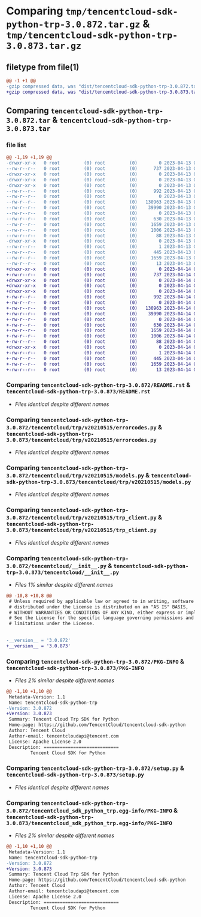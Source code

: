 # Comparing `tmp/tencentcloud-sdk-python-trp-3.0.872.tar.gz` & `tmp/tencentcloud-sdk-python-trp-3.0.873.tar.gz`

## filetype from file(1)

```diff
@@ -1 +1 @@
-gzip compressed data, was "dist/tencentcloud-sdk-python-trp-3.0.872.tar", last modified: Thu Apr 13 01:07:33 2023, max compression
+gzip compressed data, was "dist/tencentcloud-sdk-python-trp-3.0.873.tar", last modified: Fri Apr 14 01:00:22 2023, max compression
```

## Comparing `tencentcloud-sdk-python-trp-3.0.872.tar` & `tencentcloud-sdk-python-trp-3.0.873.tar`

### file list

```diff
@@ -1,19 +1,19 @@
-drwxr-xr-x   0 root         (0) root         (0)        0 2023-04-13 01:07:33.000000 tencentcloud-sdk-python-trp-3.0.872/
--rw-r--r--   0 root         (0) root         (0)      737 2023-04-13 01:07:33.000000 tencentcloud-sdk-python-trp-3.0.872/README.rst
-drwxr-xr-x   0 root         (0) root         (0)        0 2023-04-13 01:07:33.000000 tencentcloud-sdk-python-trp-3.0.872/tencentcloud/
-drwxr-xr-x   0 root         (0) root         (0)        0 2023-04-13 01:07:33.000000 tencentcloud-sdk-python-trp-3.0.872/tencentcloud/trp/
-drwxr-xr-x   0 root         (0) root         (0)        0 2023-04-13 01:07:33.000000 tencentcloud-sdk-python-trp-3.0.872/tencentcloud/trp/v20210515/
--rw-r--r--   0 root         (0) root         (0)      992 2023-04-13 01:07:33.000000 tencentcloud-sdk-python-trp-3.0.872/tencentcloud/trp/v20210515/errorcodes.py
--rw-r--r--   0 root         (0) root         (0)        0 2023-04-13 01:07:33.000000 tencentcloud-sdk-python-trp-3.0.872/tencentcloud/trp/v20210515/__init__.py
--rw-r--r--   0 root         (0) root         (0)   130963 2023-04-13 01:07:33.000000 tencentcloud-sdk-python-trp-3.0.872/tencentcloud/trp/v20210515/models.py
--rw-r--r--   0 root         (0) root         (0)    39990 2023-04-13 01:07:33.000000 tencentcloud-sdk-python-trp-3.0.872/tencentcloud/trp/v20210515/trp_client.py
--rw-r--r--   0 root         (0) root         (0)        0 2023-04-13 01:07:33.000000 tencentcloud-sdk-python-trp-3.0.872/tencentcloud/trp/__init__.py
--rw-r--r--   0 root         (0) root         (0)      630 2023-04-13 01:07:33.000000 tencentcloud-sdk-python-trp-3.0.872/tencentcloud/__init__.py
--rw-r--r--   0 root         (0) root         (0)     1659 2023-04-13 01:07:33.000000 tencentcloud-sdk-python-trp-3.0.872/PKG-INFO
--rw-r--r--   0 root         (0) root         (0)     1006 2023-04-13 01:07:33.000000 tencentcloud-sdk-python-trp-3.0.872/setup.py
--rw-r--r--   0 root         (0) root         (0)       88 2023-04-13 01:07:33.000000 tencentcloud-sdk-python-trp-3.0.872/setup.cfg
-drwxr-xr-x   0 root         (0) root         (0)        0 2023-04-13 01:07:33.000000 tencentcloud-sdk-python-trp-3.0.872/tencentcloud_sdk_python_trp.egg-info/
--rw-r--r--   0 root         (0) root         (0)        1 2023-04-13 01:07:33.000000 tencentcloud-sdk-python-trp-3.0.872/tencentcloud_sdk_python_trp.egg-info/dependency_links.txt
--rw-r--r--   0 root         (0) root         (0)      445 2023-04-13 01:07:33.000000 tencentcloud-sdk-python-trp-3.0.872/tencentcloud_sdk_python_trp.egg-info/SOURCES.txt
--rw-r--r--   0 root         (0) root         (0)     1659 2023-04-13 01:07:33.000000 tencentcloud-sdk-python-trp-3.0.872/tencentcloud_sdk_python_trp.egg-info/PKG-INFO
--rw-r--r--   0 root         (0) root         (0)       13 2023-04-13 01:07:33.000000 tencentcloud-sdk-python-trp-3.0.872/tencentcloud_sdk_python_trp.egg-info/top_level.txt
+drwxr-xr-x   0 root         (0) root         (0)        0 2023-04-14 01:00:22.000000 tencentcloud-sdk-python-trp-3.0.873/
+-rw-r--r--   0 root         (0) root         (0)      737 2023-04-14 01:00:21.000000 tencentcloud-sdk-python-trp-3.0.873/README.rst
+drwxr-xr-x   0 root         (0) root         (0)        0 2023-04-14 01:00:22.000000 tencentcloud-sdk-python-trp-3.0.873/tencentcloud/
+drwxr-xr-x   0 root         (0) root         (0)        0 2023-04-14 01:00:22.000000 tencentcloud-sdk-python-trp-3.0.873/tencentcloud/trp/
+drwxr-xr-x   0 root         (0) root         (0)        0 2023-04-14 01:00:22.000000 tencentcloud-sdk-python-trp-3.0.873/tencentcloud/trp/v20210515/
+-rw-r--r--   0 root         (0) root         (0)      992 2023-04-14 01:00:21.000000 tencentcloud-sdk-python-trp-3.0.873/tencentcloud/trp/v20210515/errorcodes.py
+-rw-r--r--   0 root         (0) root         (0)        0 2023-04-14 01:00:21.000000 tencentcloud-sdk-python-trp-3.0.873/tencentcloud/trp/v20210515/__init__.py
+-rw-r--r--   0 root         (0) root         (0)   130963 2023-04-14 01:00:21.000000 tencentcloud-sdk-python-trp-3.0.873/tencentcloud/trp/v20210515/models.py
+-rw-r--r--   0 root         (0) root         (0)    39990 2023-04-14 01:00:21.000000 tencentcloud-sdk-python-trp-3.0.873/tencentcloud/trp/v20210515/trp_client.py
+-rw-r--r--   0 root         (0) root         (0)        0 2023-04-14 01:00:21.000000 tencentcloud-sdk-python-trp-3.0.873/tencentcloud/trp/__init__.py
+-rw-r--r--   0 root         (0) root         (0)      630 2023-04-14 01:00:21.000000 tencentcloud-sdk-python-trp-3.0.873/tencentcloud/__init__.py
+-rw-r--r--   0 root         (0) root         (0)     1659 2023-04-14 01:00:22.000000 tencentcloud-sdk-python-trp-3.0.873/PKG-INFO
+-rw-r--r--   0 root         (0) root         (0)     1006 2023-04-14 01:00:21.000000 tencentcloud-sdk-python-trp-3.0.873/setup.py
+-rw-r--r--   0 root         (0) root         (0)       88 2023-04-14 01:00:22.000000 tencentcloud-sdk-python-trp-3.0.873/setup.cfg
+drwxr-xr-x   0 root         (0) root         (0)        0 2023-04-14 01:00:22.000000 tencentcloud-sdk-python-trp-3.0.873/tencentcloud_sdk_python_trp.egg-info/
+-rw-r--r--   0 root         (0) root         (0)        1 2023-04-14 01:00:22.000000 tencentcloud-sdk-python-trp-3.0.873/tencentcloud_sdk_python_trp.egg-info/dependency_links.txt
+-rw-r--r--   0 root         (0) root         (0)      445 2023-04-14 01:00:22.000000 tencentcloud-sdk-python-trp-3.0.873/tencentcloud_sdk_python_trp.egg-info/SOURCES.txt
+-rw-r--r--   0 root         (0) root         (0)     1659 2023-04-14 01:00:22.000000 tencentcloud-sdk-python-trp-3.0.873/tencentcloud_sdk_python_trp.egg-info/PKG-INFO
+-rw-r--r--   0 root         (0) root         (0)       13 2023-04-14 01:00:22.000000 tencentcloud-sdk-python-trp-3.0.873/tencentcloud_sdk_python_trp.egg-info/top_level.txt
```

### Comparing `tencentcloud-sdk-python-trp-3.0.872/README.rst` & `tencentcloud-sdk-python-trp-3.0.873/README.rst`

 * *Files identical despite different names*

### Comparing `tencentcloud-sdk-python-trp-3.0.872/tencentcloud/trp/v20210515/errorcodes.py` & `tencentcloud-sdk-python-trp-3.0.873/tencentcloud/trp/v20210515/errorcodes.py`

 * *Files identical despite different names*

### Comparing `tencentcloud-sdk-python-trp-3.0.872/tencentcloud/trp/v20210515/models.py` & `tencentcloud-sdk-python-trp-3.0.873/tencentcloud/trp/v20210515/models.py`

 * *Files identical despite different names*

### Comparing `tencentcloud-sdk-python-trp-3.0.872/tencentcloud/trp/v20210515/trp_client.py` & `tencentcloud-sdk-python-trp-3.0.873/tencentcloud/trp/v20210515/trp_client.py`

 * *Files identical despite different names*

### Comparing `tencentcloud-sdk-python-trp-3.0.872/tencentcloud/__init__.py` & `tencentcloud-sdk-python-trp-3.0.873/tencentcloud/__init__.py`

 * *Files 1% similar despite different names*

```diff
@@ -10,8 +10,8 @@
 # Unless required by applicable law or agreed to in writing, software
 # distributed under the License is distributed on an "AS IS" BASIS,
 # WITHOUT WARRANTIES OR CONDITIONS OF ANY KIND, either express or implied.
 # See the License for the specific language governing permissions and
 # limitations under the License.
 
 
-__version__ = '3.0.872'
+__version__ = '3.0.873'
```

### Comparing `tencentcloud-sdk-python-trp-3.0.872/PKG-INFO` & `tencentcloud-sdk-python-trp-3.0.873/PKG-INFO`

 * *Files 2% similar despite different names*

```diff
@@ -1,10 +1,10 @@
 Metadata-Version: 1.1
 Name: tencentcloud-sdk-python-trp
-Version: 3.0.872
+Version: 3.0.873
 Summary: Tencent Cloud Trp SDK for Python
 Home-page: https://github.com/TencentCloud/tencentcloud-sdk-python
 Author: Tencent Cloud
 Author-email: tencentcloudapi@tencent.com
 License: Apache License 2.0
 Description: ============================
         Tencent Cloud SDK for Python
```

### Comparing `tencentcloud-sdk-python-trp-3.0.872/setup.py` & `tencentcloud-sdk-python-trp-3.0.873/setup.py`

 * *Files identical despite different names*

### Comparing `tencentcloud-sdk-python-trp-3.0.872/tencentcloud_sdk_python_trp.egg-info/PKG-INFO` & `tencentcloud-sdk-python-trp-3.0.873/tencentcloud_sdk_python_trp.egg-info/PKG-INFO`

 * *Files 2% similar despite different names*

```diff
@@ -1,10 +1,10 @@
 Metadata-Version: 1.1
 Name: tencentcloud-sdk-python-trp
-Version: 3.0.872
+Version: 3.0.873
 Summary: Tencent Cloud Trp SDK for Python
 Home-page: https://github.com/TencentCloud/tencentcloud-sdk-python
 Author: Tencent Cloud
 Author-email: tencentcloudapi@tencent.com
 License: Apache License 2.0
 Description: ============================
         Tencent Cloud SDK for Python
```

